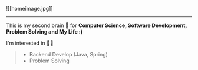 ![[homeimage.jpg]]

---

This is my second brain 🧠 for **Computer Science, Software Development, Problem Solving and My Life :)**

I'm interested in 👨‍💻

> - Backend Develop (Java, Spring)
> - Problem Solving


